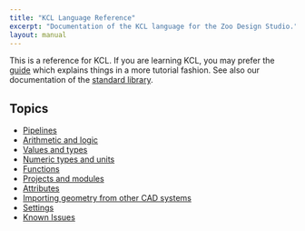 ```yaml
---
title: "KCL Language Reference"
excerpt: "Documentation of the KCL language for the Zoo Design Studio."
layout: manual
---
```


This is a reference for KCL. If you are learning KCL, you may prefer the [guide]() which explains
things in a more tutorial fashion. See also our documentation of the [standard library](/docs/kcl-std).

## Topics

* [Pipelines](/docs/kcl-lang/pipelines)
* [Arithmetic and logic](/docs/kcl-lang/arithmetic)
* [Values and types](/docs/kcl-lang/types)
* [Numeric types and units](/docs/kcl-lang/numeric)
* [Functions](/docs/kcl-lang/functions)
* [Projects and modules](/docs/kcl-lang/modules)
* [Attributes](/docs/kcl-lang/attributes)
* [Importing geometry from other CAD systems](/docs/kcl-lang/foreign-imports)
* [Settings](/docs/kcl-lang/settings)
* [Known Issues](/docs/kcl-lang/known-issues)
